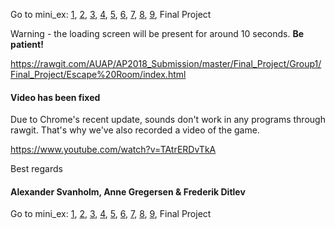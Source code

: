 Go to mini_ex:
[1](https://github.com/Mightydeeze/mini_ex/tree/mini_ex_main/mini_ex1),
[2](https://github.com/Mightydeeze/mini_ex/tree/mini_ex_main/mini_ex2),
[3](https://github.com/Mightydeeze/mini_ex/tree/mini_ex_main/mini_ex3),
[4](https://github.com/Mightydeeze/mini_ex/tree/mini_ex_main/mini_ex4),
[5](https://github.com/Mightydeeze/mini_ex/tree/mini_ex_main/mini_ex5), 
[6](https://github.com/Mightydeeze/mini_ex/tree/mini_ex_main/mini_ex6),
[7](https://github.com/Mightydeeze/mini_ex/tree/mini_ex_main/mini_ex7),
[8](https://github.com/Mightydeeze/mini_ex/tree/mini_ex_main/mini_ex8),
[9](https://github.com/Mightydeeze/mini_ex/tree/mini_ex_main/mini_ex9), Final Project


Warning - the loading screen will be present for around 10 seconds. **Be patient!**

https://rawgit.com/AUAP/AP2018_Submission/master/Final_Project/Group1/Final_Project/Escape%20Room/index.html

#### Video has been fixed

Due to Chrome's recent update, sounds don't work in any programs through rawgit. That's why we've also recorded a video of the game.

https://www.youtube.com/watch?v=TAtrERDvTkA

Best regards 
#### Alexander Svanholm, Anne Gregersen & Frederik Ditlev

Go to mini_ex:
[1](https://github.com/Mightydeeze/mini_ex/tree/mini_ex_main/mini_ex1),
[2](https://github.com/Mightydeeze/mini_ex/tree/mini_ex_main/mini_ex2),
[3](https://github.com/Mightydeeze/mini_ex/tree/mini_ex_main/mini_ex3),
[4](https://github.com/Mightydeeze/mini_ex/tree/mini_ex_main/mini_ex4),
[5](https://github.com/Mightydeeze/mini_ex/tree/mini_ex_main/mini_ex5), 
[6](https://github.com/Mightydeeze/mini_ex/tree/mini_ex_main/mini_ex6),
[7](https://github.com/Mightydeeze/mini_ex/tree/mini_ex_main/mini_ex7),
[8](https://github.com/Mightydeeze/mini_ex/tree/mini_ex_main/mini_ex8),
[9](https://github.com/Mightydeeze/mini_ex/tree/mini_ex_main/mini_ex9), Final Project
